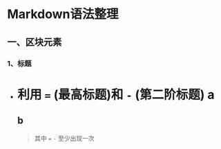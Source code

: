 Markdown语法整理
=
一、区块元素
-

### 1、标题
* 利用 ` = ` (最高标题)和 ` - ` (第二阶标题)
    a
    =
    b
    -
    >其中 ` = `  ` - ` 至少出现一次